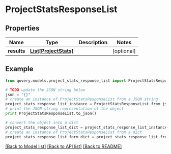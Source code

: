 # ProjectStatsResponseList


## Properties
Name | Type | Description | Notes
------------ | ------------- | ------------- | -------------
**results** | [**List[ProjectStats]**](ProjectStats.md) |  | [optional] 

## Example

```python
from qovery.models.project_stats_response_list import ProjectStatsResponseList

# TODO update the JSON string below
json = "{}"
# create an instance of ProjectStatsResponseList from a JSON string
project_stats_response_list_instance = ProjectStatsResponseList.from_json(json)
# print the JSON string representation of the object
print ProjectStatsResponseList.to_json()

# convert the object into a dict
project_stats_response_list_dict = project_stats_response_list_instance.to_dict()
# create an instance of ProjectStatsResponseList from a dict
project_stats_response_list_form_dict = project_stats_response_list.from_dict(project_stats_response_list_dict)
```
[[Back to Model list]](../README.md#documentation-for-models) [[Back to API list]](../README.md#documentation-for-api-endpoints) [[Back to README]](../README.md)


